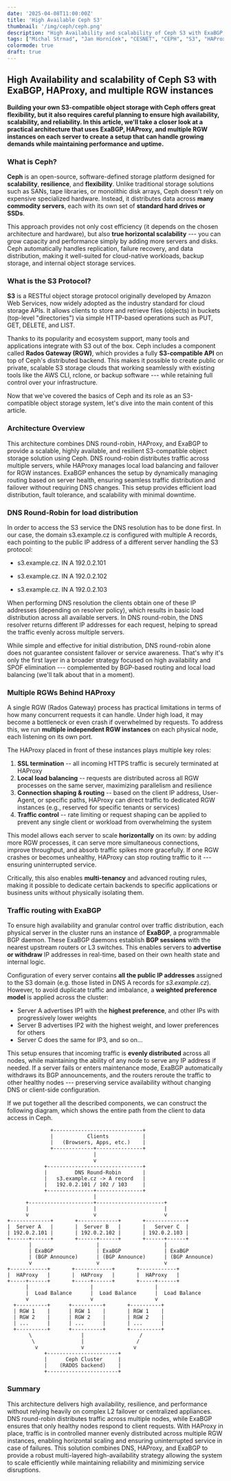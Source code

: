 ```yaml
---
date: '2025-04-08T11:00:00Z'
title: 'High Available Ceph S3'
thumbnail: '/img/ceph/ceph.png'
description: "High Availability and scalability of Ceph S3 with ExaBGP, HAProxy, and multiple RGW instances"
tags: ["Michal Strnad", "Jan Horníček", "CESNET", "CEPH", "S3", "HAProxy"]
colormode: true
draft: true
---
```


## High Availability and scalability of Ceph S3 with ExaBGP, HAProxy, and multiple RGW instances

****Building your own S3-compatible object storage with Ceph offers
great flexibility, but it also requires careful planning to ensure high
availability, scalability, and reliability. In this article, we'll take
a closer look at a practical architecture that uses ExaBGP, HAProxy, and
multiple RGW instances on each server to create a setup that can handle
growing demands while maintaining performance and uptime.****

### **What is Ceph?**

****Ceph**** is an open-source, software-defined storage platform
designed for ****scalability****, ****resilience****, and
****flexibility****. Unlike traditional storage solutions such as SANs,
tape libraries, or monolithic disk arrays, Ceph doesn't rely on
expensive specialized hardware. Instead, it distributes data across
****many commodity servers****, each with its own set of ****standard
hard drives or SSDs****.

This approach provides not only cost efficiency (it depends on the
chosen architecture and hardware), but also ****true horizontal
scalability**** --- you can grow capacity and performance simply by
adding more servers and disks. Ceph automatically handles replication,
failure recovery, and data distribution, making it well-suited for
cloud-native workloads, backup storage, and internal object storage
services.

### What is the S3 Protocol?

****S3**** is a RESTful object storage protocol originally developed by
Amazon Web Services, now widely adopted as the industry standard for
cloud storage APIs. It allows clients to store and retrieve files
(objects) in buckets (top-level "directories") via simple HTTP-based
operations such as PUT, GET, DELETE, and LIST.

Thanks to its popularity and ecosystem support, many tools and
applications integrate with S3 out of the box. Ceph includes a component
called ****Rados Gateway (RGW)****, which provides a fully
****S3-compatible API**** on top of Ceph's distributed backend. This
makes it possible to create public or private, scalable S3 storage
clouds that working seamlessly with existing tools like the AWS CLI,
rclone, or backup software --- while retaining full control over your
infrastructure.

Now that we\'ve covered the basics of Ceph and its role as an
S3-compatible object storage system, let\'s dive into the main content
of this article.

### Architecture Overview

This architecture combines DNS round-robin, HAProxy, and ExaBGP to
provide a scalable, highly available, and resilient S3-compatible object
storage solution using Ceph. DNS round-robin distributes traffic across
multiple servers, while HAProxy manages local load balancing and
failover for RGW instances. ExaBGP enhances the setup by dynamically
managing routing based on server health, ensuring seamless traffic
distribution and failover without requiring DNS changes. This setup
provides efficient load distribution, fault tolerance, and scalability
with minimal downtime.

### DNS Round-Robin for load distribution

In order to access the S3 service the DNS resolution has to be done
first. In our case, the domain s3.example.cz is configured with multiple
A records, each pointing to the public IP address of a different server
handling the S3 protocol:

- s3.example.cz. IN A 192.0.2.101

- s3.example.cz. IN A 192.0.2.102

- s3.example.cz. IN A 192.0.2.103

When performing DNS resolution the clients obtain one of these IP
addresses (depending on resolver policy), which results in basic load
distribution across all available servers. In DNS round-robin, the DNS
resolver returns different IP addresses for each request, helping to
spread the traffic evenly across multiple servers.

While simple and effective for initial distribution, DNS round-robin
alone does not guarantee consistent failover or service awareness.
That's why it's only the first layer in a broader strategy focused on
high availability and SPOF elimination --- complemented by BGP-based
routing and local load balancing (we\'ll talk about that in a moment).

### Multiple RGWs Behind HAProxy

A single RGW (Rados Gateway) process has practical limitations in terms
of how many concurrent requests it can handle. Under high load, it may
become a bottleneck or even crash if overwhelmed by requests. To address
this, we run **multiple independent RGW instances** on each physical
node, each listening on its own port.

The HAProxy placed in front of these instances plays multiple key roles:

1.  **SSL termination** -- all incoming HTTPS traffic is securely
    terminated at HAProxy
2.  **Local load balancing** -- requests are distributed across all RGW
    processes on the same server, maximizing parallelism and resilience
3.  **Connection shaping & routing** -- based on the client IP address,
    User-Agent, or specific paths, HAProxy can direct traffic to
    dedicated RGW instances (e.g., reserved for specific tenants or
    services)
4.  **Traffic control** -- rate limiting or request shaping can be
    applied to prevent any single client or workload from overwhelming
    the system

This model allows each server to scale **horizontally** on its own: by
adding more RGW processes, it can serve more simultaneous connections,
improve throughput, and absorb traffic spikes more gracefully. If one
RGW crashes or becomes unhealthy, HAProxy can stop routing traffic to it
--- ensuring uninterrupted service.

Critically, this also enables **multi-tenancy** and advanced routing
rules, making it possible to dedicate certain backends to specific
applications or business units without physically isolating them.

### Traffic routing with ExaBGP

To ensure high availability and granular control over traffic
distribution, each physical server in the cluster runs an instance of
****ExaBGP****, a programmable BGP daemon. These ExaBGP daemons
establish ****BGP sessions**** with the nearest upstream routers or L3
switches. This enables servers to ****advertise or withdraw**** IP
addresses in real-time, based on their own health state and internal
logic.

Configuration of every server contains **all the public IP addresses**
assigned to the S3 domain (e.g. those listed in DNS A records for
*s3.example.cz*). However, to avoid duplicate traffic and imbalance, a
**weighted preference model** is applied across the cluster:

-   Server A advertises IP1 with the **highest preference**, and other
    IPs with progressively lower weights
-   Server B advertises IP2 with the highest weight, and lower
    preferences for others
-   Server C does the same for IP3, and so on\...

This setup ensures that incoming traffic is **evenly distributed**
across all nodes, while maintaining the ability of any node to serve any
IP address if needed. If a server fails or enters maintenance mode,
ExaBGP automatically withdraws its BGP announcements, and the routers
reroute the traffic to other healthy nodes --- preserving service
availability without changing DNS or client-side configuration.

If we put together all the described components, we can construct the
following diagram, which shows the entire path from the client to data
access in Ceph.

```
              +-----------------------------+
              |           Clients           |
              |   (Browsers, Apps, etc.)    |
              +-------------+---------------+
                            |
                            v
            +-------------------------------+
            |         DNS Round-Robin       |
            |   s3.example.cz -> A record   |
            |   192.0.2.101 / 102 / 103     |
            +---------------+---------------+
                            |
      +---------------------+----------------------+
      |                     |                      |
      v                     v                      v
+-------------+       +-------------+       +-------------+
|  Server A   |       |  Server B   |       |   Server C  |
| 192.0.2.101 |       | 192.0.2.102 |       | 192.0.2.103 |
+------+------+       +------+------+       +------+------+
       |                     |                     |
       | ExaBGP              | ExaBGP              | ExaBGP
       | (BGP Announce)      | (BGP Announce)      | (BGP Announce)
       v                     v                     v
+------------+       +------------+       +------------+
|  HAProxy   |       |  HAProxy   |       |  HAProxy   |
+-----+------+       +-----+------+       +-----+------+
      |                    |                    |
      |  Load Balance      |  Load Balance      |  Load Balance
      v                    v                    v
  +----------+      +----------+       +----------+
  | RGW 1    |      | RGW 1    |       | RGW 1    |
  | RGW 2    |      | RGW 2    |       | RGW 2    |
  | ...      |      | ...      |       | ...      |
  +----------+      +----------+       +----------+
       \                |                  /
        \               |                 /
         v              v                v
            +-----------------------+
            |      Ceph Cluster     |
            |    (RADOS backend)    |
            +-----------------------+
```



### Summary

This architecture delivers high availability, resilience, and
performance without relying heavily on complex L2 failover or
centralized appliances. DNS round-robin distributes traffic across
multiple nodes, while ExaBGP ensures that only healthy nodes respond to
client requests. With HAProxy in place, traffic is in controlled manner
evenly distributed across multiple RGW instances, enabling horizontal
scaling and ensuring uninterrupted service in case of failures. This
solution combines DNS, HAProxy, and ExaBGP to provide a robust
multi-layered high-availability strategy allowing the system to scale
efficiently while maintaining reliability and minimizing service
disruptions.
